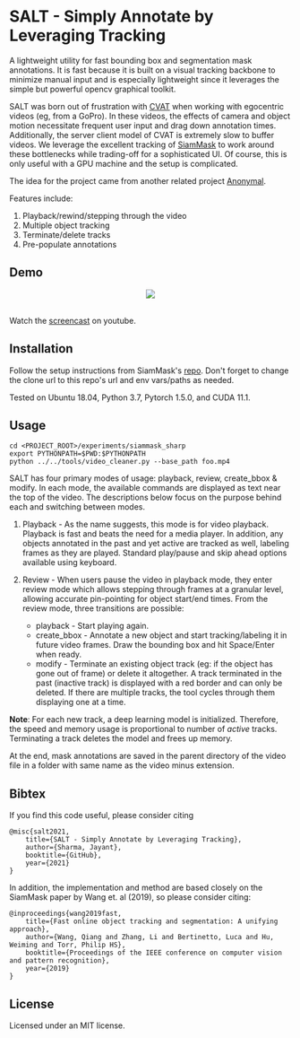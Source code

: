 # SALT - Simply Annotate by Leveraging Tracking

A lightweight utility for fast bounding box and segmentation mask annotations. It is fast because it is built on a visual tracking backbone to minimize manual input and is especially lightweight since it leverages the simple but powerful opencv graphical toolkit. 

SALT was born out of frustration with [CVAT](https://github.com/openvinotoolkit/cvat) when working with egocentric videos (eg, from a GoPro). In these videos, the effects of camera and object motion necessitate frequent user input and drag down annotation times. Additionally, the server client model of CVAT is extremely slow to buffer videos. We leverage the excellent tracking of [SiamMask](http://www.robots.ox.ac.uk/~qwang/SiamMask) to work around these bottlenecks while trading-off for a sophisticated UI. Of course, this is only useful with a GPU machine and the setup is complicated.

The idea for the project came from another related project [Anonymal](https://github.com/ezelikman/anonymal).

Features include:

1. Playback/rewind/stepping through the video
2. Multiple object tracking
3. Terminate/delete tracks
4. Pre-populate annotations 

## Demo
<div align="center">
  <img src="demo.gif" />
</div>
<br>

Watch the [screencast](https://youtu.be/80nUGCKmWN8) on youtube.

## Installation
Follow the setup instructions from SiamMask's [repo](https://github.com/foolwood/SiamMask#environment-setup). Don't forget to change the clone url to this repo's url and env vars/paths as needed.

Tested on Ubuntu 18.04, Python 3.7, Pytorch 1.5.0, and CUDA 11.1.

## Usage

```shell
cd <PROJECT_ROOT>/experiments/siammask_sharp
export PYTHONPATH=$PWD:$PYTHONPATH
python ../../tools/video_cleaner.py --base_path foo.mp4
```
SALT has four primary modes of usage: playback, review, create_bbox & modify. In each mode, the available commands are displayed as text near the top of the video. The descriptions below focus on the purpose behind each and switching between modes.

1. Playback - As the name suggests, this mode is for video playback. Playback is fast and beats the need for a media player. In addition, any objects annotated in the past and yet active are tracked as well, labeling frames as they are played. Standard play/pause and skip ahead options available using keyboard.

2. Review - When users pause the video in playback mode, they enter review mode which allows stepping through frames at a granular level, allowing accurate pin-pointing for object start/end times. From the review mode, three transitions are possible:
    - playback - Start playing again.
    - create_bbox - Annotate a new object and start tracking/labeling it in future video frames. Draw the bounding box and hit Space/Enter when ready.
    - modify - Terminate an existing object track (eg: if the object has gone out of frame) or delete it altogether. A track terminated in the past (inactive track) is displayed with a red border and can only be deleted. If there are multiple tracks, the tool cycles through them displaying one at a time.
  
__Note__: For each new track, a deep learning model is initialized. Therefore, the speed and memory usage is proportional to number of _active_ tracks. Terminating a track deletes the model and frees up memory.

At the end, mask annotations are saved in the parent directory of the video file in a folder with same name as the video minus extension.

## Bibtex
If you find this code useful, please consider citing 
```
@misc{salt2021,
    title={SALT - Simply Annotate by Leveraging Tracking},
    author={Sharma, Jayant},
    booktitle={GitHub},
    year={2021}
}
```

In addition, the implementation and method are based closely on the SiamMask paper by Wang et. al (2019), so please consider citing:

```
@inproceedings{wang2019fast,
    title={Fast online object tracking and segmentation: A unifying approach},
    author={Wang, Qiang and Zhang, Li and Bertinetto, Luca and Hu, Weiming and Torr, Philip HS},
    booktitle={Proceedings of the IEEE conference on computer vision and pattern recognition},
    year={2019}
}
```

## License
Licensed under an MIT license.

